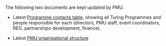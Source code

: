 The following two documents are kept updated by PMU.

- Latest [Programme contacts table](https://thealanturininstitute.sharepoint.com/:p:/s/rid/Ebabq2uANM1NjddU67yizpcB2iZ7K-crlTHS7L5zpYiLDg?CID=CAA9AB64-75FA-45E9-99A5-64A227763AD9&wdLOR=cA7B7932D-4E95-4CF0-8091-76B34A35ABF7), showing all Turing Programmes and people responsible for each (directors, PMU staff, event coordinators, REG, partnerships development, finance).

- Latest [PMU organisational structure](https://thealanturininstitute.sharepoint.com/:p:/s/rid/EbBa7XzsWu1FvLwMW6nt-tYBwjKaqfkkr8Vtp0uo1wzWGw?e=Uc2LMa)
